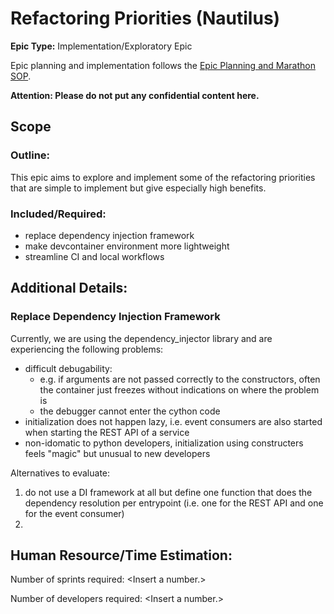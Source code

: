 # Refactoring Priorities (Nautilus)
**Epic Type:** Implementation/Exploratory Epic

Epic planning and implementation follows the
[Epic Planning and Marathon SOP](https://docs.ghga-dev.de/main/sops/sop001_epic_planning.html).

**Attention: Please do not put any confidential content here.**

## Scope
### Outline:
This epic aims to explore and implement some of the refactoring priorities that are simple to implement
but give especially high benefits.


### Included/Required:
- replace dependency injection framework
- make devcontainer environment more lightweight
- streamline CI and local workflows


## Additional Details:

### Replace Dependency Injection Framework

Currently, we are using the dependency_injector library and are experiencing the following problems:
- difficult debugability:
    - e.g. if arguments are not passed correctly to the constructors, often the container just freezes without
    indications on where the problem is
    - the debugger cannot enter the cython code
- initialization does not happen lazy, i.e. event consumers are also started when starting the REST API of a service
- non-idomatic to python developers, initialization using constructers feels "magic" but unusual to new developers

Alternatives to evaluate:
1. do not use a DI framework at all but define one function that does the dependency resolution per entrypoint
   (i.e. one for the REST API and one for the event consumer)
2. 



## Human Resource/Time Estimation:

Number of sprints required: \<Insert a number.\>

Number of developers required: \<Insert a number.\>
